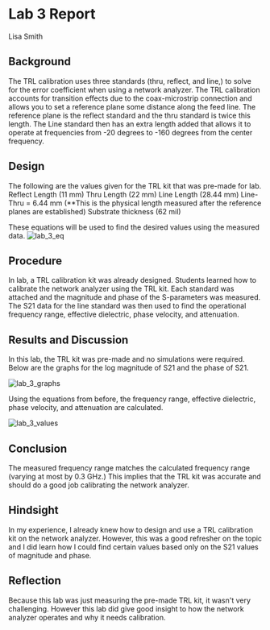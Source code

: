 # Lab 3 Report
Lisa Smith

## Background
The TRL calibration uses three standards (thru, reflect, and line,) to solve for the error coefficient when using a network analyzer. The TRL calibration accounts for transition effects due to the coax-microstrip connection and allows you to set a reference plane some distance along the feed line. The reference plane is the reflect standard and the thru standard is twice this length. The Line standard then has an extra length added that allows it to operate at frequencies from -20 degrees to -160 degrees from the center frequency.

## Design
The following are the values given for the TRL kit that was pre-made for lab. 
Reflect Length (11 mm) 
Thru Length (22 mm) 
Line Length (28.44 mm) 
Line-Thru = 6.44 mm (**This is the physical length measured after the reference planes are established) 
Substrate thickness (62 mil)

These equations will be used to find the desired values using the measured data.
![lab_3_eq](https://github.com/CourseReps/ECEN452-Spring2016/blob/master/Students/lisamsmith/Lab-3/lab_3_eq.PNG)

## Procedure
In lab, a TRL calibration kit was already designed. Students learned how to calibrate the network analyzer using the TRL kit. Each standard was attached and the magnitude and phase of the S-parameters was measured. The S21 data for the line standard was then used to find the operational frequency range, effective dielectric, phase velocity, and attenuation.

## Results and Discussion
In this lab, the TRL kit was pre-made and no simulations were required. Below are the graphs for the log magnitude of S21 and the phase of S21. 

![lab_3_graphs](https://github.com/CourseReps/ECEN452-Spring2016/blob/master/Students/lisamsmith/Lab-3/lab_3_graphs.PNG)

Using the equations from before, the frequency range, effective dielectric, phase velocity, and attenuation are calculated.

![lab_3_values](https://github.com/CourseReps/ECEN452-Spring2016/blob/master/Students/lisamsmith/Lab-3/lab_3_values.PNG)

## Conclusion
The measured frequency range matches the calculated frequency range (varying at most by 0.3 GHz.) This implies that the TRL kit was accurate and should do a good job calibrating the network analyzer.

## Hindsight
In my experience, I already knew how to design and use a TRL calibration kit on the network analyzer. However, this was a good refresher on the topic and I did learn how I could find certain values based only on the S21 values of magnitude and phase.

## Reflection
Because this lab was just measuring the pre-made TRL kit, it wasn't very challenging. However this lab did give good insight to how the network analyzer operates and why it needs calibration.